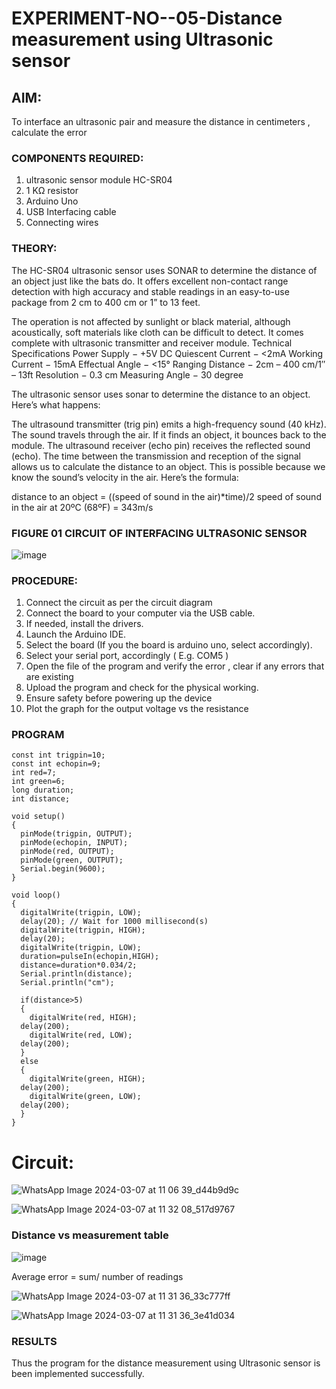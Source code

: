 # EXPERIMENT-NO--05-Distance measurement using Ultrasonic sensor

## AIM: 
To interface an ultrasonic pair and measure the distance in centimeters , calculate the error
 
### COMPONENTS REQUIRED:
1.	ultrasonic sensor module HC-SR04
2.	1 KΩ resistor 
3.	Arduino Uno 
4.	USB Interfacing cable 
5.	Connecting wires 


### THEORY: 
The HC-SR04 ultrasonic sensor uses SONAR to determine the distance of an object just like the bats do. It offers excellent non-contact range detection with high accuracy and stable readings in an easy-to-use package from 2 cm to 400 cm or 1” to 13 feet.

The operation is not affected by sunlight or black material, although acoustically, soft materials like cloth can be difficult to detect. It comes complete with ultrasonic transmitter and receiver module.
Technical Specifications
Power Supply − +5V DC
Quiescent Current − <2mA
Working Current − 15mA
Effectual Angle − <15°
Ranging Distance − 2cm – 400 cm/1″ – 13ft
Resolution − 0.3 cm
Measuring Angle − 30 degree

The ultrasonic sensor uses sonar to determine the distance to an object. Here’s what happens:

The ultrasound transmitter (trig pin) emits a high-frequency sound (40 kHz).
The sound travels through the air. If it finds an object, it bounces back to the module.
The ultrasound receiver (echo pin) receives the reflected sound (echo).
The time between the transmission and reception of the signal allows us to calculate the distance to an object. This is possible because we know the sound’s velocity in the air. Here’s the formula:

distance to an object = ((speed of sound in the air)*time)/2
speed of sound in the air at 20ºC (68ºF) = 343m/s

### FIGURE 01 CIRCUIT OF INTERFACING ULTRASONIC SENSOR 


![image](https://user-images.githubusercontent.com/36288975/166430594-5adb4ca9-5a42-4781-a7e6-7236b3766a85.png)



### PROCEDURE:
1.	Connect the circuit as per the circuit diagram 
2.	Connect the board to your computer via the USB cable.
3.	If needed, install the drivers.
4.	Launch the Arduino IDE.
5.	Select the board (If you the board is arduino uno, select accordingly).
6.	Select your serial port, accordingly ( E.g. COM5 )
7.	Open the file of the program  and verify the error , clear if any errors that are existing 
8.	Upload the program and check for the physical working. 
9.	Ensure safety before powering up the device 
10.	Plot the graph for the output voltage vs the resistance 


### PROGRAM 
```
const int trigpin=10;
const int echopin=9;
int red=7;
int green=6;
long duration;
int distance;

void setup()
{
  pinMode(trigpin, OUTPUT);
  pinMode(echopin, INPUT);
  pinMode(red, OUTPUT);
  pinMode(green, OUTPUT);
  Serial.begin(9600);
}

void loop()
{
  digitalWrite(trigpin, LOW);
  delay(20); // Wait for 1000 millisecond(s)
  digitalWrite(trigpin, HIGH);
  delay(20); 
  digitalWrite(trigpin, LOW);
  duration=pulseIn(echopin,HIGH);
  distance=duration*0.034/2;
  Serial.println(distance);
  Serial.println("cm");
  
  if(distance>5)
  {
	digitalWrite(red, HIGH);
  delay(200);
    digitalWrite(red, LOW);
  delay(200);
  }
  else
  {
	digitalWrite(green, HIGH);
  delay(200);
    digitalWrite(green, LOW);
  delay(200);
  }
}
```
# Circuit:

![WhatsApp Image 2024-03-07 at 11 06 39_d44b9d9c](https://github.com/Ragu-123/Experiment--04-Interfacing-digital-output-with-arduino-ultrasonic-sensor/assets/113915622/7bcf6a8d-95ac-4eee-a920-f62d67edf5e8)

![WhatsApp Image 2024-03-07 at 11 32 08_517d9767](https://github.com/Ragu-123/Experiment--04-Interfacing-digital-output-with-arduino-ultrasonic-sensor/assets/113915622/023e14ab-bd40-4de6-ade9-0c9ae68eeeb0)



### Distance vs measurement table 

![image](https://user-images.githubusercontent.com/36288975/190135379-52ebacd5-ccd5-460f-a4cd-4d0ad1d9b179.png)

Average error = sum/ number of readings 
 
![WhatsApp Image 2024-03-07 at 11 31 36_33c777ff](https://github.com/Ragu-123/Experiment--04-Interfacing-digital-output-with-arduino-ultrasonic-sensor/assets/113915622/361dc06a-50d4-4cdf-95fb-2f9b059068ab)

![WhatsApp Image 2024-03-07 at 11 31 36_3e41d034](https://github.com/Ragu-123/Experiment--04-Interfacing-digital-output-with-arduino-ultrasonic-sensor/assets/113915622/614e8919-c805-4cee-b4dd-f08d394958fb)







### RESULTS
Thus the program for the distance measurement using Ultrasonic sensor is been implemented successfully.



 
